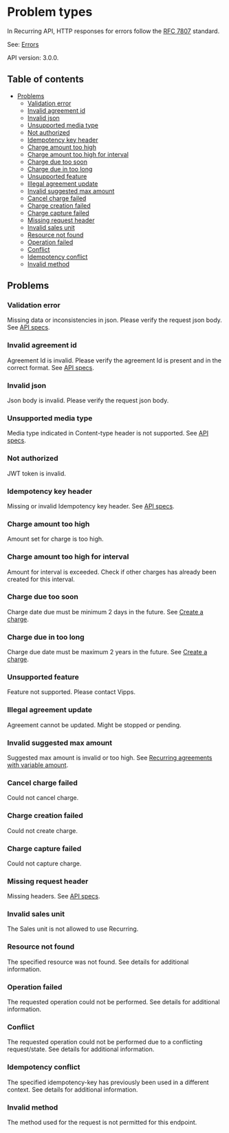 <!-- START_METADATA
---
title: Problem types
sidebar_position: 90
pagination_next: null
---
END_METADATA -->

# Problem types

In Recurring API, HTTP responses for errors follow the [RFC 7807](https://www.rfc-editor.org/rfc/rfc7807) standard.

See:
[Errors](https://vippsas.github.io/vipps-developer-docs/docs/vipps-developers/common-topics/errors)

API version: 3.0.0.

<!-- START_COMMENT -->

## Table of contents

- [Problems](#problems)
  - [Validation error](#validation-error)
  - [Invalid agreement id](#invalid-agreement-id)
  - [Invalid json](#invalid-json)
  - [Unsupported media type](#unsupported-media-type)
  - [Not authorized](#not-authorized)
  - [Idempotency key header](#idempotency-key-header)
  - [Charge amount too high](#charge-amount-too-high)
  - [Charge amount too high for interval](#charge-amount-too-high-for-interval)
  - [Charge due too soon](#charge-due-too-soon)
  - [Charge due in too long](#charge-due-in-too-long)
  - [Unsupported feature](#unsupported-feature)
  - [Illegal agreement update](#illegal-agreement-update)
  - [Invalid suggested max amount](#invalid-suggested-max-amount)
  - [Cancel charge failed](#cancel-charge-failed)
  - [Charge creation failed](#charge-creation-failed)
  - [Charge capture failed](#charge-capture-failed)
  - [Missing request header](#missing-request-header)
  - [Invalid sales unit](#invalid-sales-unit)
  - [Resource not found](#resource-not-found)
  - [Operation failed](#operation-failed)
  - [Conflict](#conflict)
  - [Idempotency conflict](#idempotency-conflict)
  - [Invalid method](#invalid-method)


<!-- END_COMMENT -->

## Problems

### Validation error

Missing data or inconsistencies in json. Please verify the request json body.
See [API specs](https://vippsas.github.io/vipps-developer-docs/api/recurring).

### Invalid agreement id

Agreement Id is invalid. Please verify the agreement Id is present and in the correct format.
See [API specs](https://vippsas.github.io/vipps-developer-docs/api/recurring).

### Invalid json

Json body is invalid. Please verify the request json body.

### Unsupported media type

Media type indicated in Content-type header is not supported.
See [API specs](https://vippsas.github.io/vipps-developer-docs/api/recurring).

### Not authorized

JWT token is invalid.

### Idempotency key header

Missing or invalid Idempotency key header.
See [API specs](https://vippsas.github.io/vipps-developer-docs/api/recurring).

### Charge amount too high

Amount set for charge is too high.

### Charge amount too high for interval

Amount for interval is exceeded. Check if other charges has already been created for this interval.

### Charge due too soon

Charge date due must be minimum 2 days in the future.
See [Create a charge](https://vippsas.github.io/vipps-developer-docs/docs/APIs/recurring-api/vipps-recurring-api#create-a-charge).

### Charge due in too long

Charge due date must be maximum 2 years in the future.
See [Create a charge](https://vippsas.github.io/vipps-developer-docs/docs/APIs/recurring-api/vipps-recurring-api#create-a-charge).

### Unsupported feature

Feature not supported. Please contact Vipps.

### Illegal agreement update

Agreement cannot be updated. Might be stopped or pending.

### Invalid suggested max amount

Suggested max amount is invalid or too high.
See [Recurring agreements with variable amount](https://vippsas.github.io/vipps-developer-docs/docs/APIs/recurring-api/vipps-recurring-api#recurring-agreements-with-variable-amount).

### Cancel charge failed

Could not cancel charge.

### Charge creation failed

Could not create charge.

### Charge capture failed

Could not capture charge.

### Missing request header

Missing headers. See [API specs](https://vippsas.github.io/vipps-developer-docs/api/recurring).

### Invalid sales unit
The Sales unit is not allowed to use Recurring.

[update-agreement-patch-endpoint]: https://vippsas.github.io/vipps-developer-docs/api/recurring#tag/Agreement-v3-endpoints/operation/UpdateAgreementPatchV3

### Resource not found
The specified resource was not found. See details for additional information.

### Operation failed
The requested operation could not be performed. See details for additional information.

### Conflict
The requested operation could not be performed due to a conflicting request/state. See details for additional information.

### Idempotency conflict
The specified idempotency-key has previously been used in a different context. See details for additional information.

### Invalid method
The method used for the request is not permitted for this endpoint.